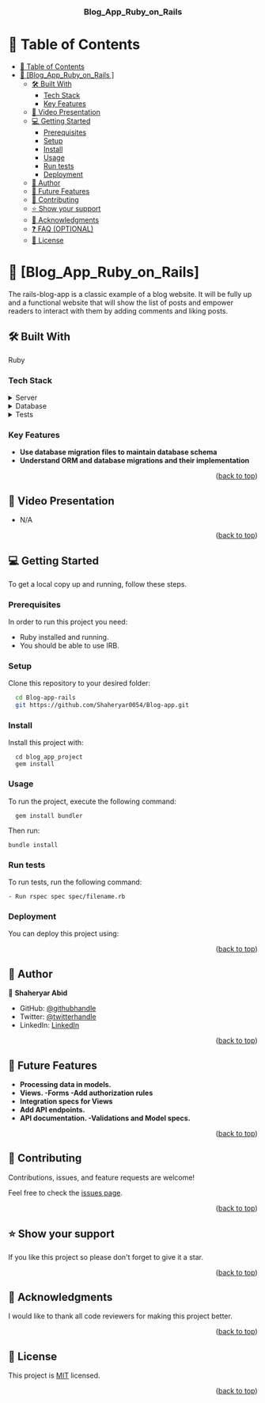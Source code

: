 <a name="readme-top"></a>

<div align="center">


  <h3><b>Blog_App_Ruby_on_Rails

</b></h3>

</div>


# 📗 Table of Contents


- [📗 Table of Contents](#-table-of-contents)
- [📖 \[Blog_App_Ruby_on_Rails
\] ](#-Blog_App_Ruby_on_Rails
)
  - [🛠 Built With ](#-built-with-)
    - [Tech Stack ](#tech-stack-)
    - [Key Features ](#key-features-)
  - [🔭 Video Presentation](#video)
  - [💻 Getting Started ](#-getting-started-)
    - [Prerequisites](#prerequisites)
    - [Setup](#setup)
    - [Install](#install)
    - [Usage](#usage)
    - [Run tests](#run-tests)
    - [Deployment](#deployment)
  - [👥 Author ](#-author-)
  - [🔭 Future Features ](#-future-features-)
  - [🤝 Contributing ](#-contributing-)
  - [⭐️ Show your support ](#️-show-your-support-)
  - [🙏 Acknowledgments ](#-acknowledgments-)
  - [❓ FAQ (OPTIONAL) ](#-faq-optional-)
  - [📝 License ](#-license-)


# 📖 [Blog_App_Ruby_on_Rails]
 <a name="about-project"></a>
The rails-blog-app is a classic example of a blog website. It will be fully up and a functional website that will show the list of posts and empower readers to interact with them by adding comments and liking posts.
## 🛠 Built With <a name="built-with"></a>
Ruby

### Tech Stack <a name="tech-stack"></a>

<details>
  <summary>Server</summary>
  <ul>
    <li><a https://www.ruby-lang.org/en/>Ruby</a></li>
  </ul>
</details>

<details>
  <summary>Database</summary>
  <ul>
    <li><a>PostgreSQL</a></li>
  </ul>
</details>

<details>
  <summary>Tests</summary>
  <ul>
    <li><a>Rspec</a></li>
  </ul>
</details>

### Key Features <a name="key-features"></a>

- **Use database migration files to maintain database schema**
- **Understand ORM and database migrations and their implementation**

<p align="right">(<a href="#readme-top">back to top</a>)</p>

## 🔭 Video Presentation <a name="video"></a>

- N/A

<p align="right">(<a href="#readme-top">back to top</a>)</p>

## 💻 Getting Started <a name="getting-started"></a>


To get a local copy up and running, follow these steps.

### Prerequisites

In order to run this project you need:

- Ruby installed and running.
- You should be able to use IRB.


### Setup

Clone this repository to your desired folder:
```sh
  cd Blog-app-rails
  git https://github.com/Shaheryar0054/Blog-app.git
```


### Install

Install this project with:
```
  cd blog_app_project
  gem install

```

### Usage

To run the project, execute the following command:

```
  gem install bundler

```
Then run:
```
bundle install
```


### Run tests

To run tests, run the following command:
```
- Run rspec spec spec/filename.rb
```
### Deployment

You can deploy this project using:


<p align="right">(<a href="#readme-top">back to top</a>)</p>


## 👥 Author <a name="authors"></a>

👤 **Shaheryar Abid**

- GitHub: [@githubhandle](https://github.com/Shaheryar0054)
- Twitter: [@twitterhandle](https://twitter.com/sharyar0310)
- LinkedIn: [LinkedIn](https://www.linkedin.com/in/shaheryar-abid/)



<p align="right">(<a href="#readme-top">back to top</a>)</p>


## 🔭 Future Features <a name="future-features"></a>

-  **Processing data in models.**
-  **Views. -Forms -Add authorization rules**
-  **Integration specs for Views**
-  **Add API endpoints.**
-  **API documentation. -Validations and Model specs.**

<p align="right">(<a href="#readme-top">back to top</a>)</p>


## 🤝 Contributing <a name="contributing"></a>

Contributions, issues, and feature requests are welcome!

Feel free to check the [issues page](https://github.com/Shaheryar0054/Blog-app/issues).

<p align="right">(<a href="#readme-top">back to top</a>)</p>


## ⭐️ Show your support <a name="support"></a>


If you like this project so please don't forget to give it a star.

<p align="right">(<a href="#readme-top">back to top</a>)</p>


## 🙏 Acknowledgments <a name="acknowledgements"></a>

I would like to thank all code reviewers for making this project better.

<p align="right">(<a href="#readme-top">back to top</a>)</p>



## 📝 License <a name="license"></a>
This project is [MIT](LICENSE) licensed.


<p align="right">(<a href="#readme-top">back to top</a>)</p>
